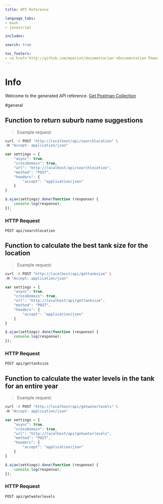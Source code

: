 ```yaml
---
title: API Reference

language_tabs:
- bash
- javascript

includes:

search: true

toc_footers:
- <a href='http://github.com/mpociot/documentarian'>Documentation Powered by Documentarian</a>
---
```

<!-- START_INFO -->
# Info

Welcome to the generated API reference.
[Get Postman Collection](http://localhost/docs/collection.json)

<!-- END_INFO -->

#general
<!-- START_4bda5095341488cf7cb6da324a4bfadc -->
## Function to return suburb name suggestions

> Example request:

```bash
curl -X POST "http://localhost/api/searchlocation" \
-H "Accept: application/json"
```

```javascript
var settings = {
    "async": true,
    "crossDomain": true,
    "url": "http://localhost/api/searchlocation",
    "method": "POST",
    "headers": {
        "accept": "application/json"
    }
}

$.ajax(settings).done(function (response) {
    console.log(response);
});
```


### HTTP Request
`POST api/searchlocation`


<!-- END_4bda5095341488cf7cb6da324a4bfadc -->

<!-- START_c30f2857a9f308cc435f5e1f8054b235 -->
## Function to calculate the best tank size for the location

> Example request:

```bash
curl -X POST "http://localhost/api/gettanksize" \
-H "Accept: application/json"
```

```javascript
var settings = {
    "async": true,
    "crossDomain": true,
    "url": "http://localhost/api/gettanksize",
    "method": "POST",
    "headers": {
        "accept": "application/json"
    }
}

$.ajax(settings).done(function (response) {
    console.log(response);
});
```


### HTTP Request
`POST api/gettanksize`


<!-- END_c30f2857a9f308cc435f5e1f8054b235 -->

<!-- START_14b0c6cf5c4e49b9fbd7d918e4a931ee -->
## Function to calculate the water levels in the tank for an entire year

> Example request:

```bash
curl -X POST "http://localhost/api/getwaterlevels" \
-H "Accept: application/json"
```

```javascript
var settings = {
    "async": true,
    "crossDomain": true,
    "url": "http://localhost/api/getwaterlevels",
    "method": "POST",
    "headers": {
        "accept": "application/json"
    }
}

$.ajax(settings).done(function (response) {
    console.log(response);
});
```


### HTTP Request
`POST api/getwaterlevels`


<!-- END_14b0c6cf5c4e49b9fbd7d918e4a931ee -->

